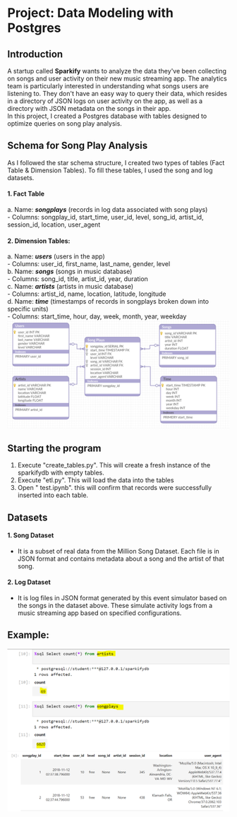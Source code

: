 # Project: Data Modeling with Postgres
## Introduction
A startup called **Sparkify** wants to analyze the data they've been collecting on songs and user activity on their new music streaming app. The analytics team is particularly interested in understanding what songs users are listening to. They don't have an easy way to query their data, which resides in a directory of JSON logs on user activity on the app, as well as a directory with JSON metadata on the songs in their app.  
In this project, I created a Postgres database with tables designed to optimize queries on song play analysis.
## Schema for Song Play Analysis
As I followed the star schema structure, I created two types of tables (Fact Table & Dimension Tables). To fill these tables, I used the song and log datasets.  
#### 1. Fact Table  
   a. Name: ***songplays*** (records in log data associated with song plays)  
        - Columns: songplay_id, start_time, user_id, level, song_id, artist_id, session_id, location, user_agent  
#### 2. Dimension Tables:  
   a. Name: ***users*** (users in the app)  
       - Columns: user_id, first_name, last_name, gender, level  
   b. Name: ***songs*** (songs in music database)  
       - Columns: song_id, title, artist_id, year, duration  
   c. Name: ***artists*** (artists in music database)  
       - Columns: artist_id, name, location, latitude, longitude  
   d. Name: ***time*** (timestamps of records in songplays broken down into specific units)  
       - Columns: start_time, hour, day, week, month, year, weekday  
![Image of data Diagram](DER.PNG)

## Starting the program  
1. Execute "create_tables.py". This will create a fresh instance of the sparkifydb with empty tables.  
2. Execute "etl.py". This will load the data into the tables  
3. Open " test.ipynb". this will confirm that records were successfully inserted into each table.  

## Datasets  
#### 1. Song Dataset
- It is a subset of real data from the Million Song Dataset. Each file is in JSON format and contains metadata about a song and the artist of that song.  

#### 2. Log Dataset
- It is log files in JSON format generated by this event simulator based on the songs in the dataset above. These simulate activity logs from a music streaming app based on specified configurations.

## Example:  

![Image of count number of artist and songs](ar_son.PNG)
![Image of count number of songplay](songplays.PNG)
